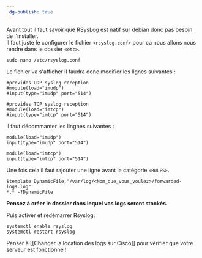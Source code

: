 ```yaml
---
 dg-publish: true
---
```

Avant tout il faut savoir que RSysLog est natif sur debian donc pas besoin de l'installer.  
Il faut juste le configurer le fichier `<rsyslog.conf>` pour ca nous allons nous rendre dans le dossier `<etc>`.

```shell
sudo nano /etc/rsyslog.conf 
```

Le fichier va s'afficher il faudra donc modifier les lignes suivantes :

```shell
#provides UDP syslog reception
#module(load="imudp")
#input(type="imudp" port="514")

#provides TCP syslog reception
#module(load="imtcp")
#input(type="imtcp" port="514")
```

il faut décommanter les lingnes suivantes :

```shell
module(load="imudp")
input(type="imudp" port="514")

module(load="imtcp")
input(type="imtcp" port="514")
```

Une fois cela il faut rajouter une ligne avant la catégorie `<RULES>`.

```shell
$template DynamicFile,"/var/log/<Nom_que_vous_voulez>/forwarded-logs.log"
*.* -?DynamicFile
```

**Pensez à créer le dossier dans lequel vos logs seront stockés.**

Puis activer et redémarrer Rsyslog:

```
systemctl enable rsyslog
systemctl restart rsyslog
```

Penser à [[Changer la location des logs sur Cisco]] pour vérifier que votre serveur est fonctionnel!

